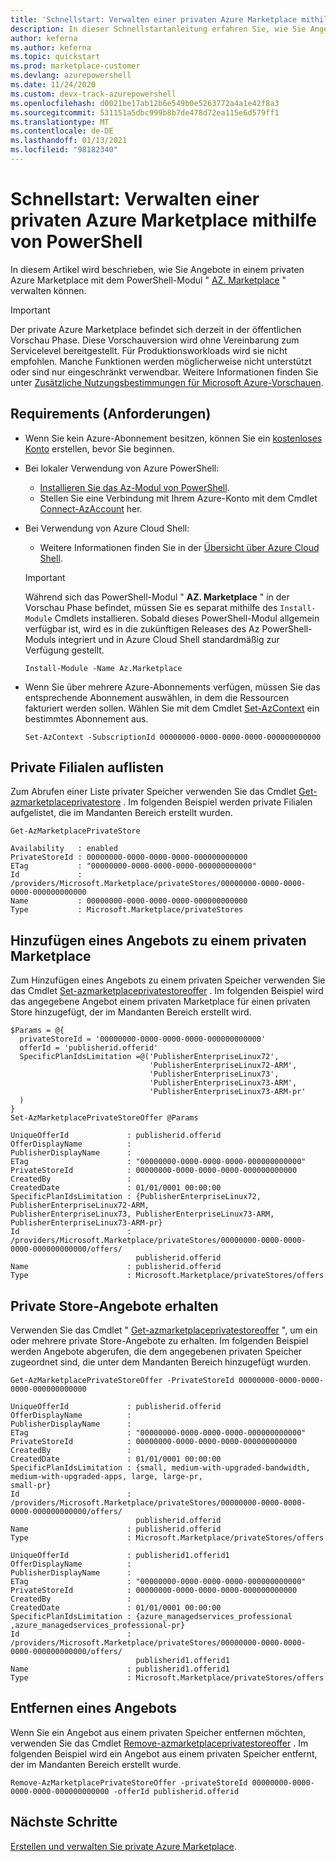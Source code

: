 ```yaml
---
title: 'Schnellstart: Verwalten einer privaten Azure Marketplace mithilfe von PowerShell'
description: In dieser Schnellstartanleitung erfahren Sie, wie Sie Angebote in einem privaten Azure Marketplace mithilfe von Azure PowerShell verwalten.
author: keferna
ms.author: keferna
ms.topic: quickstart
ms.prod: marketplace-customer
ms.devlang: azurepowershell
ms.date: 11/24/2020
ms.custom: devx-track-azurepowershell
ms.openlocfilehash: d0021be17ab12b6e549b0e5263772a4a1e42f8a3
ms.sourcegitcommit: 531151a5dbc999b8b7de478d72ea115e6d579ff1
ms.translationtype: MT
ms.contentlocale: de-DE
ms.lasthandoff: 01/13/2021
ms.locfileid: "98182340"
---
```

# <a name="quickstart-manage-a-private-azure-marketplace-using-powershell"></a>Schnellstart: Verwalten einer privaten Azure Marketplace mithilfe von PowerShell

In diesem Artikel wird beschrieben, wie Sie Angebote in einem privaten Azure Marketplace mit dem PowerShell-Modul " [AZ. Marketplace](/powershell/module/az.marketplace) " verwalten können.

> [!IMPORTANT]
> Der private Azure Marketplace befindet sich derzeit in der öffentlichen Vorschau Phase. Diese Vorschauversion wird ohne Vereinbarung zum Servicelevel bereitgestellt. Für Produktionsworkloads wird sie nicht empfohlen. Manche Funktionen werden möglicherweise nicht unterstützt oder sind nur eingeschränkt verwendbar. Weitere Informationen finden Sie unter [Zusätzliche Nutzungsbestimmungen für Microsoft Azure-Vorschauen](https://azure.microsoft.com/support/legal/preview-supplemental-terms/).

## <a name="requirements"></a>Requirements (Anforderungen)

* Wenn Sie kein Azure-Abonnement besitzen, können Sie ein [kostenloses Konto](https://azure.microsoft.com/free/) erstellen, bevor Sie beginnen.

* Bei lokaler Verwendung von Azure PowerShell:
  * [Installieren Sie das Az-Modul von PowerShell](/powershell/azure/install-az-ps).
  * Stellen Sie eine Verbindung mit Ihrem Azure-Konto mit dem Cmdlet [Connect-AzAccount](/powershell/module/az.accounts/connect-azaccount) her.
* Bei Verwendung von Azure Cloud Shell:
  * Weitere Informationen finden Sie in der [Übersicht über Azure Cloud Shell](/azure/cloud-shell/overview).

  > [!IMPORTANT]
  > Während sich das PowerShell-Modul " **AZ. Marketplace** " in der Vorschau Phase befindet, müssen Sie es separat mithilfe des `Install-Module` Cmdlets installieren. Sobald dieses PowerShell-Modul allgemein verfügbar ist, wird es in die zukünftigen Releases des Az PowerShell-Moduls integriert und in Azure Cloud Shell standardmäßig zur Verfügung gestellt.

  ```azurepowershell-interactive
  Install-Module -Name Az.Marketplace
  ```

* Wenn Sie über mehrere Azure-Abonnements verfügen, müssen Sie das entsprechende Abonnement auswählen, in dem die Ressourcen fakturiert werden sollen. Wählen Sie mit dem Cmdlet [Set-AzContext](/powershell/module/az.accounts/set-azcontext) ein bestimmtes Abonnement aus.

  ```azurepowershell-interactive
  Set-AzContext -SubscriptionId 00000000-0000-0000-0000-000000000000
  ```

## <a name="list-private-stores"></a>Private Filialen auflisten

Zum Abrufen einer Liste privater Speicher verwenden Sie das Cmdlet [Get-azmarketplaceprivatestore](/powershell/module/az.marketplace/get-azmarketplaceprivatestore) . Im folgenden Beispiel werden private Filialen aufgelistet, die im Mandanten Bereich erstellt wurden.

```azurepowershell-interactive
Get-AzMarketplacePrivateStore
```

```Output
Availability   : enabled
PrivateStoreId : 00000000-0000-0000-0000-000000000000
ETag           : "00000000-0000-0000-0000-000000000000"
Id             : /providers/Microsoft.Marketplace/privateStores/00000000-0000-0000-0000-000000000000
Name           : 00000000-0000-0000-0000-000000000000
Type           : Microsoft.Marketplace/privateStores
```

## <a name="add-an-offer-to-a-private-marketplace"></a>Hinzufügen eines Angebots zu einem privaten Marketplace

Zum Hinzufügen eines Angebots zu einem privaten Speicher verwenden Sie das Cmdlet [Set-azmarketplaceprivatestoreoffer](/powershell/module/az.marketplace/set-azmarketplaceprivatestoreoffer) . Im folgenden Beispiel wird das angegebene Angebot einem privaten Marketplace für einen privaten Store hinzugefügt, der im Mandanten Bereich erstellt wird.

```azurepowershell-interactive
$Params = @{
  privateStoreId = '00000000-0000-0000-0000-000000000000'
  offerId = 'publisherid.offerid'
  SpecificPlanIdsLimitation =@('PublisherEnterpriseLinux72',
                               'PublisherEnterpriseLinux72-ARM',
                               'PublisherEnterpriseLinux73',
                               'PublisherEnterpriseLinux73-ARM',
                               'PublisherEnterpriseLinux73-ARM-pr'
  )
}
Set-AzMarketplacePrivateStoreOffer @Params
```

```Output
UniqueOfferId             : publisherid.offerid
OfferDisplayName          :
PublisherDisplayName      :
ETag                      : "00000000-0000-0000-0000-000000000000"
PrivateStoreId            : 00000000-0000-0000-0000-000000000000
CreatedBy                 :
CreatedDate               : 01/01/0001 00:00:00
SpecificPlanIdsLimitation : {PublisherEnterpriseLinux72, PublisherEnterpriseLinux72-ARM,
PublisherEnterpriseLinux73, PublisherEnterpriseLinux73-ARM, PublisherEnterpriseLinux73-ARM-pr}
Id                        :
/providers/Microsoft.Marketplace/privateStores/00000000-0000-0000-0000-000000000000/offers/
                            publisherid.offerid
Name                      : publisherid.offerid
Type                      : Microsoft.Marketplace/privateStores/offers
```

## <a name="get-private-store-offers"></a>Private Store-Angebote erhalten

Verwenden Sie das Cmdlet " [Get-azmarketplaceprivatestoreoffer](/powershell/module/az.marketplace/get-azmarketplaceprivatestoreoffer) ", um ein oder mehrere private Store-Angebote zu erhalten. Im folgenden Beispiel werden Angebote abgerufen, die dem angegebenen privaten Speicher zugeordnet sind, die unter dem Mandanten Bereich hinzugefügt wurden.

```azurepowershell-interactive
Get-AzMarketplacePrivateStoreOffer -PrivateStoreId 00000000-0000-0000-0000-000000000000
```

```Output
UniqueOfferId             : publisherid.offerid
OfferDisplayName          :
PublisherDisplayName      :
ETag                      : "00000000-0000-0000-0000-000000000000"
PrivateStoreId            : 00000000-0000-0000-0000-000000000000
CreatedBy                 :
CreatedDate               : 01/01/0001 00:00:00
SpecificPlanIdsLimitation : {small, medium-with-upgraded-bandwidth, medium-with-upgraded-apps, large, large-pr,
small-pr}
Id                        :
/providers/Microsoft.Marketplace/privateStores/00000000-0000-0000-0000-000000000000/offers/
                            publisherid.offerid
Name                      : publisherid.offerid
Type                      : Microsoft.Marketplace/privateStores/offers

UniqueOfferId             : publisherid1.offerid1
OfferDisplayName          :
PublisherDisplayName      :
ETag                      : "00000000-0000-0000-0000-000000000000"
PrivateStoreId            : 00000000-0000-0000-0000-000000000000
CreatedBy                 :
CreatedDate               : 01/01/0001 00:00:00
SpecificPlanIdsLimitation : {azure_managedservices_professional ,azure_managedservices_professional-pr}
Id                        :
/providers/Microsoft.Marketplace/privateStores/00000000-0000-0000-0000-000000000000/offers/
                            publisherid1.offerid1
Name                      : publisherid1.offerid1
Type                      : Microsoft.Marketplace/privateStores/offers
```

## <a name="remove-an-offer"></a>Entfernen eines Angebots

Wenn Sie ein Angebot aus einem privaten Speicher entfernen möchten, verwenden Sie das Cmdlet [Remove-azmarketplaceprivatestoreoffer](/powershell/module/az.marketplace/remove-azmarketplaceprivatestoreoffer) . Im folgenden Beispiel wird ein Angebot aus einem privaten Speicher entfernt, der im Mandanten Bereich erstellt wurde.

```azurepowershell-interactive
Remove-AzMarketplacePrivateStoreOffer -privateStoreId 00000000-0000-0000-0000-000000000000 -offerId publisherid.offerid
```

## <a name="next-steps"></a>Nächste Schritte

[Erstellen und verwalten Sie private Azure Marketplace](create-manage-private-azure-marketplace.md).